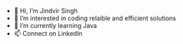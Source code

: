 - 👋 Hi, I’m Jindvir Singh
- 👀 I’m interested in coding relaible and efficient solutions
- 🌱 I’m currently learning Java
- 📫 Connect on LinkedIn 

<!---
jindvir-singh/jindvir-singh is a ✨ special ✨ repository because its `README.md` (this file) appears on your GitHub profile.
You can click the Preview link to take a look at your changes.
- 💞️ I’m looking to collaborate on WebRTC Projs

--->
